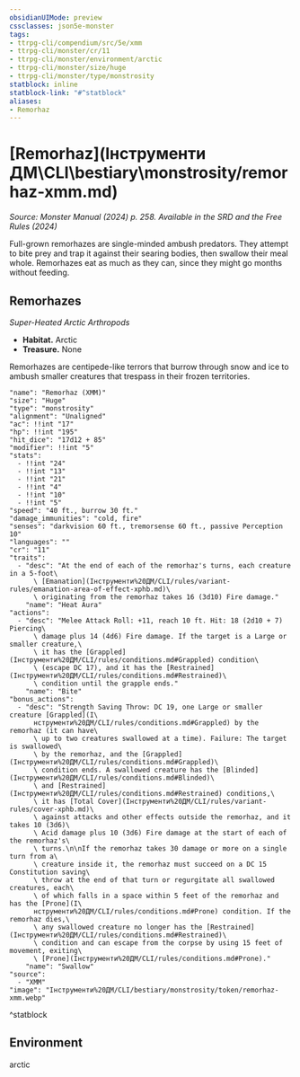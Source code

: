 ```yaml
---
obsidianUIMode: preview
cssclasses: json5e-monster
tags:
- ttrpg-cli/compendium/src/5e/xmm
- ttrpg-cli/monster/cr/11
- ttrpg-cli/monster/environment/arctic
- ttrpg-cli/monster/size/huge
- ttrpg-cli/monster/type/monstrosity
statblock: inline
statblock-link: "#^statblock"
aliases:
- Remorhaz
---
```

# [Remorhaz](Інструменти ДМ\CLI\bestiary\monstrosity/remorhaz-xmm.md)
*Source: Monster Manual (2024) p. 258. Available in the <span title='Systems Reference Document (5.2)'>SRD</span> and the Free Rules (2024)*  

Full-grown remorhazes are single-minded ambush predators. They attempt to bite prey and trap it against their searing bodies, then swallow their meal whole. Remorhazes eat as much as they can, since they might go months without feeding.

## Remorhazes

*Super-Heated Arctic Arthropods*

- **Habitat.** Arctic  
- **Treasure.** None  

Remorhazes are centipede-like terrors that burrow through snow and ice to ambush smaller creatures that trespass in their frozen territories.

```statblock
"name": "Remorhaz (XMM)"
"size": "Huge"
"type": "monstrosity"
"alignment": "Unaligned"
"ac": !!int "17"
"hp": !!int "195"
"hit_dice": "17d12 + 85"
"modifier": !!int "5"
"stats":
  - !!int "24"
  - !!int "13"
  - !!int "21"
  - !!int "4"
  - !!int "10"
  - !!int "5"
"speed": "40 ft., burrow 30 ft."
"damage_immunities": "cold, fire"
"senses": "darkvision 60 ft., tremorsense 60 ft., passive Perception 10"
"languages": ""
"cr": "11"
"traits":
  - "desc": "At the end of each of the remorhaz's turns, each creature in a 5-foot\
      \ [Emanation](Інструменти%20ДМ/CLI/rules/variant-rules/emanation-area-of-effect-xphb.md)\
      \ originating from the remorhaz takes 16 (3d10) Fire damage."
    "name": "Heat Aura"
"actions":
  - "desc": "Melee Attack Roll: +11, reach 10 ft. Hit: 18 (2d10 + 7) Piercing\
      \ damage plus 14 (4d6) Fire damage. If the target is a Large or smaller creature,\
      \ it has the [Grappled](Інструменти%20ДМ/CLI/rules/conditions.md#Grappled) condition\
      \ (escape DC 17), and it has the [Restrained](Інструменти%20ДМ/CLI/rules/conditions.md#Restrained)\
      \ condition until the grapple ends."
    "name": "Bite"
"bonus_actions":
  - "desc": "Strength Saving Throw: DC 19, one Large or smaller creature [Grappled](І\
      нструменти%20ДМ/CLI/rules/conditions.md#Grappled) by the remorhaz (it can have\
      \ up to two creatures swallowed at a time). Failure: The target is swallowed\
      \ by the remorhaz, and the [Grappled](Інструменти%20ДМ/CLI/rules/conditions.md#Grappled)\
      \ condition ends. A swallowed creature has the [Blinded](Інструменти%20ДМ/CLI/rules/conditions.md#Blinded)\
      \ and [Restrained](Інструменти%20ДМ/CLI/rules/conditions.md#Restrained) conditions,\
      \ it has [Total Cover](Інструменти%20ДМ/CLI/rules/variant-rules/cover-xphb.md)\
      \ against attacks and other effects outside the remorhaz, and it takes 10 (3d6)\
      \ Acid damage plus 10 (3d6) Fire damage at the start of each of the remorhaz's\
      \ turns.\n\nIf the remorhaz takes 30 damage or more on a single turn from a\
      \ creature inside it, the remorhaz must succeed on a DC 15 Constitution saving\
      \ throw at the end of that turn or regurgitate all swallowed creatures, each\
      \ of which falls in a space within 5 feet of the remorhaz and has the [Prone](І\
      нструменти%20ДМ/CLI/rules/conditions.md#Prone) condition. If the remorhaz dies,\
      \ any swallowed creature no longer has the [Restrained](Інструменти%20ДМ/CLI/rules/conditions.md#Restrained)\
      \ condition and can escape from the corpse by using 15 feet of movement, exiting\
      \ [Prone](Інструменти%20ДМ/CLI/rules/conditions.md#Prone)."
    "name": "Swallow"
"source":
  - "XMM"
"image": "Інструменти%20ДМ/CLI/bestiary/monstrosity/token/remorhaz-xmm.webp"
```
^statblock

## Environment

arctic